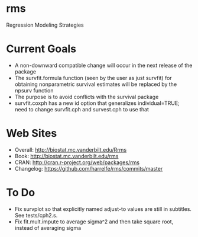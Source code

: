 rms
=====

Regression Modeling Strategies

Current Goals
=============
* A non-downward compatible change will occur in the next release of the package
* The survfit.formula function (seen by the user as just survfit) for obtaining nonparametric survival estimates will be replaced by the npsurv function
* The purpose is to avoid conflicts with the survival package
* survfit.coxph has a new id option that generalizes individual=TRUE; need to change survfit.cph and survest.cph to use that

Web Sites
=============
* Overall: http://biostat.mc.vanderbilt.edu/Rrms
* Book: http://biostat.mc.vanderbilt.edu/rms
* CRAN: http://cran.r-project.org/web/packages/rms
* Changelog: https://github.com/harrelfe/rms/commits/master

To Do
=====
* Fix survplot so that explicitly named adjust-to values are still in subtitles.  See tests/cph2.s.
* Fix fit.mult.impute to average sigma^2 and then take square root, instead of averaging sigma
